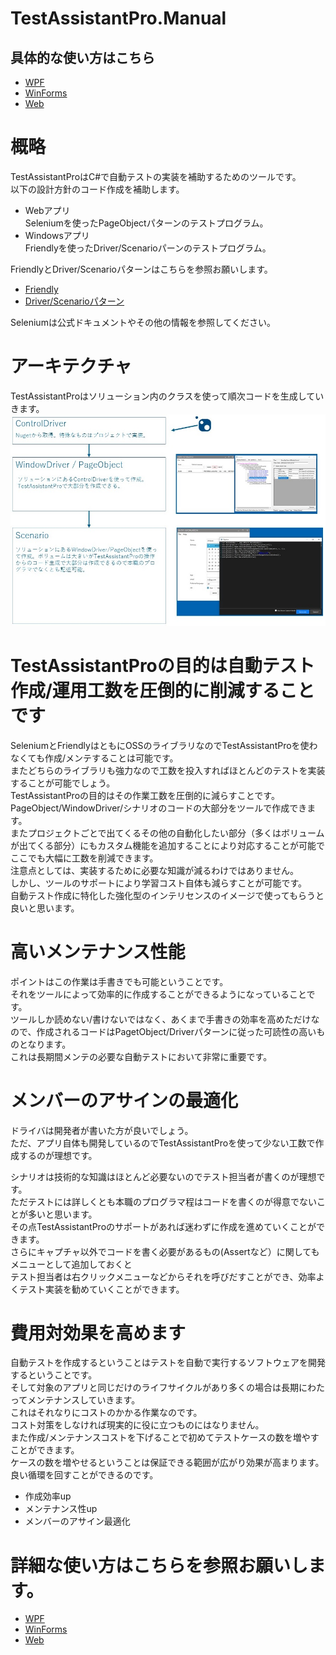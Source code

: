 TestAssistantPro.Manual
========

## 具体的な使い方はこちら
+ [WPF](WPF/README.md)
+ [WinForms](WinForms/README.md)
+ [Web](Web/README.md)

# 概略
TestAssistantProはC#で自動テストの実装を補助するためのツールです。<br>
以下の設計方針のコード作成を補助します。<br>

+ Webアプリ<br>Seleniumを使ったPageObjectパターンのテストプログラム。<br>
+ Windowsアプリ <br>Friendlyを使ったDriver/Scenarioパーンのテストプログラム。<br>

FriendlyとDriver/Scenarioパターンはこちらを参照お願いします。<br>
+ [Friendly](https://github.com/Codeer-Software/Friendly/blob/master/README.jp.md)
+ [Driver/Scenarioパターン](https://github.com/Codeer-Software/Friendly/blob/master/TestAutomationDesign.jp.md)

Seleniumは公式ドキュメントやその他の情報を参照してください。<br>

# アーキテクチャ
TestAssistantProはソリューション内のクラスを使って順次コードを生成していきます。<br>
![Architecture.jpg](Img/Architecture.jpg)

# TestAssistantProの目的は自動テスト作成/運用工数を圧倒的に削減することです
SeleniumとFriendlyはともにOSSのライブラリなのでTestAssistantProを使わなくても作成/メンテすることは可能です。<br>
またどちらのライブラリも強力なので工数を投入すればほとんどのテストを実装することが可能でしょう。<br>
TestAssistantProの目的はその作業工数を圧倒的に減らすことです。<br>
PageObject/WindowDriver/シナリオのコードの大部分をツールで作成できます。<br>
またプロジェクトごとで出てくるその他の自動化したい部分（多くはボリュームが出てくる部分）にもカスタム機能を追加することにより対応することが可能でここでも大幅に工数を削減できます。<br>
注意点としては、実装するために必要な知識が減るわけではありません。<br>
しかし、ツールのサポートにより学習コスト自体も減らすことが可能です。<br>
自動テスト作成に特化した強化型のインテリセンスのイメージで使ってもらうと良いと思います。<br>

# 高いメンテナンス性能
ポイントはこの作業は手書きでも可能ということです。<br>
それをツールによって効率的に作成することができるようになっていることです。<br>
ツールしか読めない/書けないではなく、あくまで手書きの効率を高めただけなので、作成されるコードはPagetObject/Driverパターンに従った可読性の高いものとなります。<br>
これは長期間メンテの必要な自動テストにおいて非常に重要です。<br>

# メンバーのアサインの最適化
ドライバは開発者が書いた方が良いでしょう。<br>
ただ、アプリ自体も開発しているのでTestAssistantProを使って少ない工数で作成するのが理想です。<br>

シナリオは技術的な知識はほとんど必要ないのでテスト担当者が書くのが理想です。<br>
ただテストには詳しくとも本職のプログラマ程はコードを書くのが得意でないことが多いと思います。<br>
その点TestAssistantProのサポートがあれば迷わずに作成を進めていくことができます。<br>
さらにキャプチャ以外でコードを書く必要があるもの(Assertなど）に関してもメニューとして追加しておくと<br>
テスト担当者は右クリックメニューなどからそれを呼びだすことができ、効率よくテスト実装を勧めていくことができます。<br>

# 費用対効果を高めます
自動テストを作成するということはテストを自動で実行するソフトウェアを開発するということです。<br>
そして対象のアプリと同じだけのライフサイクルがあり多くの場合は長期にわたってメンテナンスしていきます。<br>
これはそれなりにコストのかかる作業なのです。<br>
コスト対策をしなければ現実的に役に立つものにはなりません。<br>
また作成/メンテナンスコストを下げることで初めてテストケースの数を増やすことができます。<br>
ケースの数を増やせるということは保証できる範囲が広がり効果が高まります。<br>
良い循環を回すことができるのです。<br>

+ 作成効率up
+ メンテナンス性up
+ メンバーのアサイン最適化

# 詳細な使い方はこちらを参照お願いします。
+ [WPF](WPF.md)
+ [WinForms](WinForms.md)
+ [Web](Web.md)


